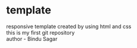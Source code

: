 # template
responsive template created by using html and css
<br>
this is my first git repository
<br>
author - Bindu Sagar
